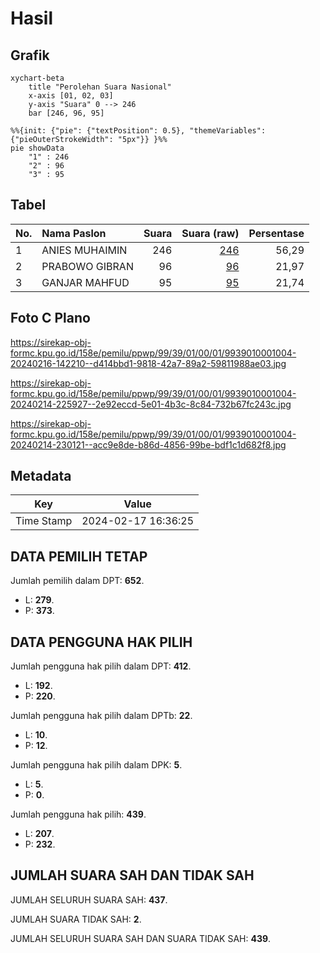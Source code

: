 # Hasil

## Grafik

```mermaid
xychart-beta
    title "Perolehan Suara Nasional"
    x-axis [01, 02, 03]
    y-axis "Suara" 0 --> 246
    bar [246, 96, 95]
```

```mermaid
%%{init: {"pie": {"textPosition": 0.5}, "themeVariables": {"pieOuterStrokeWidth": "5px"}} }%%
pie showData
    "1" : 246
    "2" : 96
    "3" : 95
```

## Tabel

| No. | Nama Paslon    | Suara | Suara (raw) | Persentase |
|:--- |:-------------- | -----:| -----------:| ----------:|
| 1   | ANIES MUHAIMIN | 246   | [246][p-1]  | 56,29      |
| 2   | PRABOWO GIBRAN | 96    | [96][p-2]   | 21,97      |
| 3   | GANJAR MAHFUD  | 95    | [95][p-3]   | 21,74      |


[p-1]: https://github.com/gigit-pemilu/pemilu-2024/blob/main/pilpres/hitung-suara/sub/99-luar-negeri/sub/39-doha-qatar/sub/01-doha-qatar/sub/0001-doha-qatar/sub/004-tps-003/sub/paslon-1.txt
[p-2]: https://github.com/gigit-pemilu/pemilu-2024/blob/main/pilpres/hitung-suara/sub/99-luar-negeri/sub/39-doha-qatar/sub/01-doha-qatar/sub/0001-doha-qatar/sub/004-tps-003/sub/paslon-2.txt
[p-3]: https://github.com/gigit-pemilu/pemilu-2024/blob/main/pilpres/hitung-suara/sub/99-luar-negeri/sub/39-doha-qatar/sub/01-doha-qatar/sub/0001-doha-qatar/sub/004-tps-003/sub/paslon-3.txt

## Foto C Plano

https://sirekap-obj-formc.kpu.go.id/158e/pemilu/ppwp/99/39/01/00/01/9939010001004-20240216-142210--d414bbd1-9818-42a7-89a2-59811988ae03.jpg

https://sirekap-obj-formc.kpu.go.id/158e/pemilu/ppwp/99/39/01/00/01/9939010001004-20240214-225927--2e92eccd-5e01-4b3c-8c84-732b67fc243c.jpg

https://sirekap-obj-formc.kpu.go.id/158e/pemilu/ppwp/99/39/01/00/01/9939010001004-20240214-230121--acc9e8de-b86d-4856-99be-bdf1c1d682f8.jpg


## Metadata

| Key        | Value               |
| ---------- | ------------------- |
| Time Stamp | 2024-02-17 16:36:25 |


## DATA PEMILIH TETAP

Jumlah pemilih dalam DPT: **652**.
 * L: **279**.
 * P: **373**.

## DATA PENGGUNA HAK PILIH

Jumlah pengguna hak pilih dalam DPT: **412**.
 * L: **192**.
 * P: **220**.

Jumlah pengguna hak pilih dalam DPTb: **22**.
 * L: **10**.
 * P: **12**.

Jumlah pengguna hak pilih dalam DPK: **5**.
 * L: **5**.
 * P: **0**.

Jumlah pengguna hak pilih: **439**.
 * L: **207**.
 * P: **232**.

## JUMLAH SUARA SAH DAN TIDAK SAH

JUMLAH SELURUH SUARA SAH: **437**.

JUMLAH SUARA TIDAK SAH: **2**.

JUMLAH SELURUH SUARA SAH DAN SUARA TIDAK SAH: **439**.


